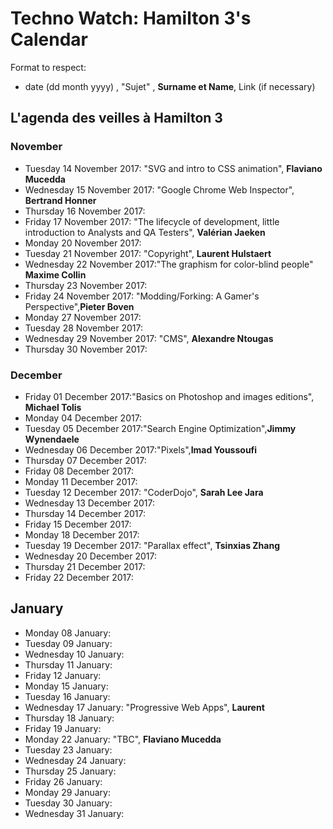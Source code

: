 # Techno Watch:  Hamilton 3's Calendar

Format to respect:   
- date (dd month yyyy) , "Sujet" ,  __Surname et Name__, Link (if necessary)

## L'agenda des veilles à Hamilton 3

### November
- Tuesday 14 November 2017: "SVG and intro to CSS animation", __Flaviano Mucedda__
- Wednesday 15 November 2017: "Google Chrome Web Inspector", __Bertrand Honner__
- Thursday 16 November 2017:
- Friday 17 November 2017: "The lifecycle of development, little introduction to Analysts and QA Testers", __Valérian Jaeken__
- Monday 20 November 2017:
- Tuesday 21 November 2017: "Copyright", __Laurent Hulstaert__
- Wednesday 22 November 2017:"The graphism for color-blind people" __Maxime Collin__
- Thursday 23 November 2017:
- Friday 24 November 2017: "Modding/Forking: A Gamer's Perspective",__Pieter Boven__ 
- Monday 27 November 2017:
- Tuesday 28 November 2017:
- Wednesday 29 November 2017: "CMS", __Alexandre Ntougas__ 
- Thursday 30 November 2017: 

### December
- Friday 01 December 2017:"Basics on Photoshop and images editions", __Michael Tolis__
- Monday 04 December 2017:
- Tuesday 05 December 2017:"Search Engine Optimization",__Jimmy Wynendaele__
- Wednesday 06 December 2017:"Pixels",__Imad Youssoufi__
- Thursday 07 December 2017:
- Friday 08 December 2017:
- Monday 11 December 2017:
- Tuesday 12 December 2017: "CoderDojo", __Sarah Lee Jara__
- Wednesday 13 December 2017:
- Thursday 14 December 2017:
- Friday 15 December 2017:
- Monday 18 December 2017:
- Tuesday 19 December 2017: "Parallax effect", __Tsinxias Zhang__
- Wednesday 20 December 2017:
- Thursday 21 December 2017:
- Friday 22 December 2017:

## January
- Monday 08 January:
- Tuesday 09 January:
- Wednesday 10 January:
- Thursday 11 January:
- Friday 12 January:
- Monday 15 January:
- Tuesday 16 January:
- Wednesday 17 January: "Progressive Web Apps", __Laurent__
- Thursday 18 January:
- Friday 19 January:
- Monday 22 January: "TBC", __Flaviano Mucedda__
- Tuesday 23 January:
- Wednesday 24 January:
- Thursday 25 January:
- Friday 26 January:
- Monday 29 January:
- Tuesday 30 January:
- Wednesday 31 January:


